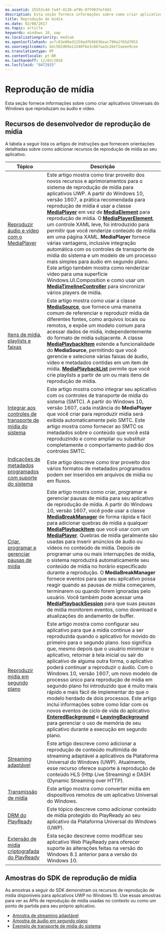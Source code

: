 ```yaml
---
ms.assetid: 25553c4d-fa4f-4130-af9b-97f993fefd43
description: Esta seção fornece informações sobre como criar aplicativos Universais do Windows que reproduzam ou áudio e vídeo.
title: Reprodução de mídia
ms.date: 02/08/2017
ms.topic: article
keywords: windows 10, uwp
ms.localizationpriority: medium
ms.openlocfilehash: acfc63e06ed1259adfb56836eac790a1f03d7853
ms.sourcegitcommit: b4c502d69a13340f6e3c887aa3c26ef2aeee9cee
ms.translationtype: MT
ms.contentlocale: pt-BR
ms.lasthandoff: 12/03/2018
ms.locfileid: "8472925"
---
```

# <a name="media-playback"></a>Reprodução de mídia


Esta seção fornece informações sobre como criar aplicativos Universais do Windows que reproduzam ou áudio e vídeo. 

## <a name="media-playback-developer-features"></a>Recursos de desenvolvedor de reprodução de mídia

A tabela a seguir lista os artigos de instruções que fornecem orientações detalhadas sobre como adicionar recursos de reprodução de mídia ao seu aplicativo.
 
| Tópico                                                                                             | Descrição                                                                                                                                                                                                                                                                                    |
|---------------------------------------------------------------------------------------------------|------------------------------------------------------------------------------------------------------------------------------------------------------------------------------------------------------------------------------------------------------------------------------------------------|
| [Reproduzir áudio e vídeo com o MediaPlayer](play-audio-and-video-with-mediaplayer.md) | Este artigo mostra como tirar proveito dos novos recursos e aprimoramentos para o sistema de reprodução de mídia para aplicativos UWP. A partir do Windows 10, versão 1607, a prática recomendada para reprodução de mídia é usar a classe [**MediaPlayer**](https://msdn.microsoft.com/library/windows/apps/Windows.Media.Playback.MediaPlayer) em vez de [**MediaElement**](https://msdn.microsoft.com/library/windows/apps/Windows.UI.Xaml.Controls.MediaElement) para reprodução de mídia. O [**MediaPlayerElement**](https://msdn.microsoft.com/library/windows/apps/Windows.UI.Xaml.Controls.MediaPlayerElement), um controle XAML leve, foi introduzido para permitir que você renderize conteúdo de mídia em uma página XAML. **MediaPlayer** fornece várias vantagens, inclusive integração automática com os controles de transporte de mídia do sistema e um modelo de um processo mais simples para áudio em segundo plano. Este artigo também mostra como renderizar vídeo para uma superfície Windows.UI.Composition e como usar um [**MediaTimelineController**](https://msdn.microsoft.com/library/windows/apps/Windows.Media.MediaTimelineController) para sincronizar vários players de mídia.                                                                                                          |
| [Itens de mídia, playlists e faixas](media-playback-with-mediasource.md)                         | Este artigo mostra como usar a classe [**MediaSource**](https://msdn.microsoft.com/library/windows/apps/Windows.Media.Core.MediaSource), que fornece uma maneira comum de referenciar e reproduzir mídia de diferentes fontes, como arquivos locais ou remotos, e expõe um modelo comum para acessar dados de mídia, independentemente do formato de mídia subjacente. A classe [**MediaPlaybackItem**](https://msdn.microsoft.com/library/windows/apps/dn930939) estende a funcionalidade do **MediaSource**, permitindo que você gerencie e selecione várias faixas de áudio, vídeo e metadados contidas em um item de mídia. [**MediaPlaybackList**](https://msdn.microsoft.com/library/windows/apps/dn930955) permite que você crie playlists a partir de um ou mais itens de reprodução de mídia.                                                                                                               |
| [Integrar aos controles de transporte de mídia do sistema](integrate-with-systemmediatransportcontrols.md)                               | Este artigo mostra como integrar seu aplicativo com os controles de transporte de mídia do sistema (SMTC). A partir do Windows 10, versão 1607, cada instância do **MediaPlayer** que você criar para reproduzir mídia será exibida automaticamente pelo SMTC. Este artigo mostra como fornecer ao SMTC os metadados sobre o conteúdo que você está reproduzindo e como ampliar ou substituir completamente o comportamento padrão dos controles SMTC.                                   |
| [Indicações de metadados programados com suporte do sistema](system-supported-metadata-cues.md)                               | Este artigo descreve como tirar proveito dos vários formatos de metadados programados podem ser inseridos em arquivos de mídia ou em fluxos.                                   |
| [Criar, programar e gerenciar pausas de mídia](create-schedule-and-manage-media-breaks.md)                                                                             | Este artigo mostra como criar, programar e gerenciar pausas de mídia para seu aplicativo de reprodução de mídia. A partir do Windows 10, versão 1607, você pode usar a classe [**MediaBreakManager**](https://msdn.microsoft.com/library/windows/apps/Windows.Media.Playback.MediaBreakManager) de forma rápida e fácil para adicionar quebras de mídia a qualquer [**MediaPlaybackItem**](https://msdn.microsoft.com/library/windows/apps/Windows.Media.Playback.MediaPlaybackItem) que você usar com um [**MediaPlayer**](https://msdn.microsoft.com/library/windows/apps/Windows.Media.Playback.MediaPlayer). Quebras de mídia geralmente são usadas para inserir anúncios de áudio ou vídeos no conteúdo de mídia. Depois de programar uma ou mais interrupções de mídia, o sistema reproduzirá automaticamente seu conteúdo de mídia no horário especificado durante a reprodução. O **MediaBreakManager** fornece eventos para que seu aplicativo possa reagir quando as pausas de mídia começarem, terminarem ou quando forem ignoradas pelo usuário. Você também pode acessar uma [**MediaPlaybackSession**](https://msdn.microsoft.com/library/windows/apps/Windows.Media.Playback.MediaPlaybackSession) para que suas pausas de mídia monitorem eventos, como download e atualizações do andamento de buffer.                                                                                                                     |
| [Reproduzir mídia em segundo plano](background-audio.md)                                                                             | Este artigo mostra como configurar seu aplicativo para que a mídia continue a ser reproduzida quando o aplicativo for movido do primeiro para o segundo plano. Isso significa que, mesmo depois que o usuário minimizar o aplicativo, retornar à tela inicial ou sair do aplicativo de alguma outra forma, o aplicativo poderá continuar a reproduzir o áudio. Com o Windows 10, versão 1607, um novo modelo de processo único para reprodução de mídia em segundo plano foi introduzido que é muito mais rápido e mais fácil de implementar do que o modelo herdado de dois processos. Este artigo inclui informações sobre como lidar com os novos eventos de ciclo de vida do aplicativo [**EnteredBackground**](https://msdn.microsoft.com/library/windows/apps/Windows.ApplicationModel.Core.CoreApplication.EnteredBackground) e [**LeavingBackground**](https://msdn.microsoft.com/library/windows/apps/Windows.ApplicationModel.Core.CoreApplication.LeavingBackground) para gerenciar o uso de memória de seu aplicativo durante a execução em segundo plano.                                                                                                                    |
| [Streaming adaptável](adaptive-streaming.md)                                                       | Este artigo descreve como adicionar a reprodução de conteúdo multimídia de streaming adaptável a aplicativos da Plataforma Universal do Windows (UWP). Atualmente, esse recurso oferece suporte à reprodução de conteúdo HLS (Http Live Streaming) e DASH (Dynamic Streaming over HTTP).                                          |
| [Transmissão de mídia](media-casting.md)                                                                 | Este artigo mostra como converter mídia em dispositivos remotos de um aplicativo Universal do Windows.                                                                                                                                                                                                       |
| [DRM do PlayReady](playready-client-sdk.md)                                                          | Este tópico descreve como adicionar conteúdo de mídia protegido do PlayReady ao seu aplicativo da Plataforma Universal do Windows (UWP).                                                                                                                                                                                |
| [Extensão de mídia criptografada do PlayReady](playready-encrypted-media-extension.md)                     | Esta seção descreve como modificar seu aplicativo Web PlayReady para oferecer suporte às alterações feitas na versão do Windows 8.1 anterior para a versão do Windows 10.                                                                                                                                       |

## <a name="media-playback-sdk-samples"></a>Amostras do SDK de reprodução de mídia

As amostras a seguir do SDK demonstram os recursos de reprodução de mídia disponíveis para aplicativos UWP no Windows 10. Use essas amostras para ver as APIs de reprodução de mídia usadas no contexto ou como um ponto de partida para seu próprio aplicativo.

* [Amostra de streaming adaptável](https://github.com/Microsoft/Windows-universal-samples/tree/dev/Samples/AdaptiveStreaming)
* [Amostra de áudio em segundo plano](https://github.com/Microsoft/Windows-universal-samples/tree/master/Samples/BackgroundMediaPlayback)
* [Exemplo de transporte de mídia do sistema](https://github.com/Microsoft/Windows-universal-samples/tree/dev/Samples/SystemMediaTransportControls)                                                                                               
 




